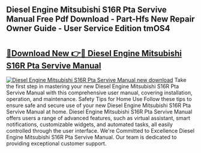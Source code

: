 ## Diesel Engine Mitsubishi S16R Pta Servive Manual Free Pdf Download - Part-Hfs New Repair Owner Guide - User Service Edition tmOS4

# <h2><a href="http://bc92380.oget.top/?id=Diesel+Engine+Mitsubishi+S16R+Pta+Servive+Manual">🔗Download New 👉🔴 Diesel Engine Mitsubishi S16R Pta Servive Manual</a></h2>

[![Diesel Engine Mitsubishi S16R Pta Servive Manual new download](https://i.imgur.com/5g1atiW.png)](http://bc92380.oget.top/?id=Diesel+Engine+Mitsubishi+S16R+Pta+Servive+Manual)
Take the first step in mastering your new Diesel Engine Mitsubishi S16R Pta Servive Manual with this comprehensive user manual, covering installation, operation, and maintenance. Safety Tips for Home Use Follow these tips to ensure safe and secure use of your new Diesel Engine Mitsubishi S16R Pta Servive Manual at home. Diesel Engine Mitsubishi S16R Pta Servive Manual offers users a range of advanced features, such as virtual assistant, smart notifications, customizable widgets, and automated tasks, all easily controlled through the user interface. We're Committed to Excellence Diesel Engine Mitsubishi S16R Pta Servive Manual. Our team is dedicated to providing exceptional customer support.
